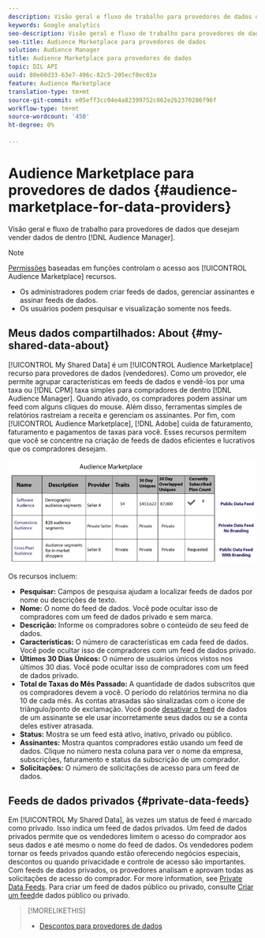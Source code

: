 ```yaml
---
description: Visão geral e fluxo de trabalho para provedores de dados que desejam vender dados de dentro do Audience Manager.
keywords: Google analytics
seo-description: Visão geral e fluxo de trabalho para provedores de dados que desejam vender dados de dentro do Audience Manager.
seo-title: Audience Marketplace para provedores de dados
solution: Audience Manager
title: Audience Marketplace para provedores de dados
topic: DIL API
uuid: 80e60d33-63e7-496c-82c5-205ecf0ec03a
feature: Audience Marketplace
translation-type: tm+mt
source-git-commit: e05eff3cc04e4a82399752c862e2b2370286f96f
workflow-type: tm+mt
source-wordcount: '450'
ht-degree: 0%

---
```



# Audience Marketplace para provedores de dados {#audience-marketplace-for-data-providers}

Visão geral e fluxo de trabalho para provedores de dados que desejam vender dados de dentro [!DNL Audience Manager].

<!-- c_marketplace_provider.xml -->

>[!NOTE]
>
>[Permissões](../../../reporting/reports-dashboard.md) baseadas em funções controlam o acesso aos [!UICONTROL Audience Marketplace] recursos.
>
>* Os administradores podem criar feeds de dados, gerenciar assinantes e assinar feeds de dados.
>* Os usuários podem pesquisar e visualização somente nos feeds.


## Meus dados compartilhados: About {#my-shared-data-about}

[!UICONTROL My Shared Data] é um [!UICONTROL Audience Marketplace] recurso para provedores de dados (vendedores). Como um provedor, ele permite agrupar características em feeds de dados e vendê-los por uma taxa ou [!DNL CPM] taxa simples para compradores de dentro [!DNL Audience Manager]. Quando ativado, os compradores podem assinar um feed com alguns cliques do mouse. Além disso, ferramentas simples de relatórios rastreiam a receita e gerenciam os assinantes. Por fim, com [!UICONTROL Audience Marketplace], [!DNL Adobe] cuida de faturamento, faturamento e pagamentos de taxas para você. Esses recursos permitem que você se concentre na criação de feeds de dados eficientes e lucrativos que os compradores desejam.

![](assets/seller_marketplace.png)

<!-- c_myshared_data.xml -->

Os recursos incluem:

* **Pesquisar:** Campos de pesquisa ajudam a localizar feeds de dados por nome ou descrições de texto.
* **Nome:** O nome do feed de dados. Você pode ocultar isso de compradores com um feed de dados privado e sem marca.
* **Descrição:** Informe os compradores sobre o conteúdo de seu feed de dados.
* **Características:** O número de características em cada feed de dados. Você pode ocultar isso de compradores com um feed de dados privado.
* **Últimos 30 Dias Únicos:** O número de usuários únicos vistos nos últimos 30 dias. Você pode ocultar isso de compradores com um feed de dados privado.
* **Total de Taxas do Mês Passado:** A quantidade de dados subscritos que os compradores devem a você. O período do relatórios termina no dia 10 de cada mês. As contas atrasadas são sinalizadas com o ícone de triângulo/ponto de exclamação. Você pode [desativar o feed](../../../features/audience-marketplace/marketplace-data-providers/marketplace-create-manage-feeds.md#deactivate-data-feed) de dados de um assinante se ele usar incorretamente seus dados ou se a conta deles estiver atrasada.
* **Status:**  Mostra se um feed está ativo, inativo, privado ou público.
* **Assinantes:** Mostra quantos compradores estão usando um feed de dados. Clique no número nesta coluna para ver o nome da empresa, subscrições, faturamento e status da subscrição de um comprador.
* **Solicitações:** O número de solicitações de acesso para um feed de dados.

## Feeds de dados privados {#private-data-feeds}

Em [!UICONTROL My Shared Data], às vezes um status de feed é marcado como privado. Isso indica um feed de dados privados. Um feed de dados privados permite que os vendedores limitem o acesso do comprador aos seus dados e até mesmo o nome do feed de dados. Os vendedores podem tornar os feeds privados quando estão oferecendo negócios especiais, descontos ou quando privacidade e controle de acesso são importantes. Com feeds de dados privados, os provedores analisam e aprovam todas as solicitações de acesso do comprador. For more information, see [Private Data Feeds](../../../features/audience-marketplace/marketplace-private-feeds.md). Para criar um feed de dados público ou privado, consulte [Criar um feed](../../../features/audience-marketplace/marketplace-data-providers/marketplace-create-manage-feeds.md#create-public-private-data-feed)de dados público ou privado.

>[!MORELIKETHIS]
>
>* [Descontos para provedores de dados](../../../features/audience-marketplace/marketplace-data-providers/marketplace-create-manage-feeds.md#discounts)

